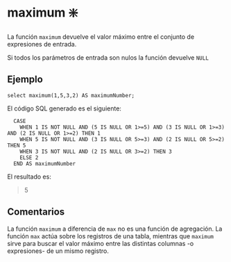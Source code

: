 ﻿---
SidebarGroup: "index-math-functions"
Autogenerated: true
---

# maximum ❇️

La función `maximum` devuelve el valor máximo entre el conjunto de expresiones de entrada.

Si todos los parámetros de entrada son nulos la función devuelve `NULL`

## Ejemplo

```
select maximum(1,5,3,2) AS maximumNumber;
```

El código SQL generado es el siguiente:

```SELECT
  CASE
    WHEN 1 IS NOT NULL AND (5 IS NULL OR 1>=5) AND (3 IS NULL OR 1>=3) AND (2 IS NULL OR 1>=2) THEN 1
    WHEN 5 IS NOT NULL AND (3 IS NULL OR 5>=3) AND (2 IS NULL OR 5>=2) THEN 5
    WHEN 3 IS NOT NULL AND (2 IS NULL OR 3>=2) THEN 3
    ELSE 2
  END AS maximumNumber
```

El resultado es:

> 5

## Comentarios

La función `maximum` a diferencia de `max` no es una función de agregación. La función `max` actúa sobre los registros de una tabla, mientras que `maximum` sirve para buscar el valor máximo entre las distintas columnas -o expresiones- de un mismo registro.









